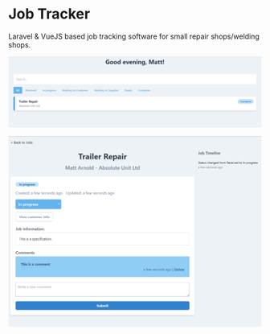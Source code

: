 # Job Tracker

Laravel & VueJS based job tracking software for small repair shops/welding shops.

![Jobs Page](https://github.com/mattarnster/job-tracker/raw/master/jobs.png)

![Job Page](https://github.com/mattarnster/job-tracker/raw/master/job.png)